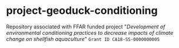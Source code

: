 # project-geoduck-conditioning


Repository associated with FFAR funded project "_Development of environmental conditioning practices to decrease impacts of climate change on shellfish aquaculture_" `Grant ID CA18-SS-0000000005`
